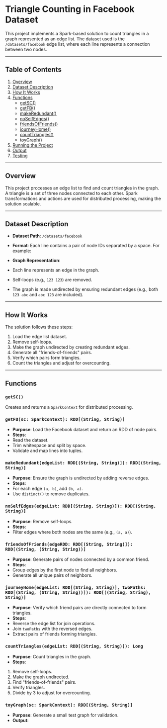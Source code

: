 # Triangle Counting in Facebook Dataset

This project implements a Spark-based solution to count triangles in a graph represented as an edge list. The dataset used is the `/datasets/facebook` edge list, where each line represents a connection between two nodes.

---

## Table of Contents
1. [Overview](#overview)
2. [Dataset Description](#dataset-description)
3. [How It Works](#how-it-works)
4. [Functions](#functions)
    - [getSC()](#getsc)
    - [getFB()](#getfb)
    - [makeRedundant()](#makeredundant)
    - [noSelfEdges()](#noselfedges)
    - [friendsOfFriends()](#friendsoffriends)
    - [journeyHome()](#journeyhome)
    - [countTriangles()](#counttriangles)
    - [toyGraph()](#toygraph)
5. [Running the Project](#running-the-project)
6. [Output](#output)
7. [Testing](#testing)

---

## Overview
This project processes an edge list to find and count triangles in the graph. A triangle is a set of three nodes connected to each other. Spark transformations and actions are used for distributed processing, making the solution scalable.

---

## Dataset Description
- **Dataset Path**: `/datasets/facebook`
- **Format**: Each line contains a pair of node IDs separated by a space. For example:



- **Graph Representation**:
- Each line represents an edge in the graph.
- Self-loops (e.g., `123 123`) are removed.
- The graph is made undirected by ensuring redundant edges (e.g., both `123 abc` and `abc 123` are included).

---

## How It Works
The solution follows these steps:
1. Load the edge list dataset.
2. Remove self-loops.
3. Make the graph undirected by creating redundant edges.
4. Generate all "friends-of-friends" pairs.
5. Verify which pairs form triangles.
6. Count the triangles and adjust for overcounting.

---

## Functions

### `getSC()`
Creates and returns a `SparkContext` for distributed processing.

### `getFB(sc: SparkContext): RDD[(String, String)]`
- **Purpose**: Load the Facebook dataset and return an RDD of node pairs.
- **Steps**:
- Read the dataset.
- Trim whitespace and split by space.
- Validate and map lines into tuples.

### `makeRedundant(edgeList: RDD[(String, String)]): RDD[(String, String)]`
- **Purpose**: Ensure the graph is undirected by adding reverse edges.
- **Steps**:
- For each edge `(a, b)`, add `(b, a)`.
- Use `distinct()` to remove duplicates.

### `noSelfEdges(edgeList: RDD[(String, String)]): RDD[(String, String)]`
- **Purpose**: Remove self-loops.
- **Steps**:
- Filter edges where both nodes are the same (e.g., `(a, a)`).

### `friendsOfFriends(edgeRDD: RDD[(String, String)]): RDD[(String, (String, String))]`
- **Purpose**: Generate pairs of nodes connected by a common friend.
- **Steps**:
- Group edges by the first node to find all neighbors.
- Generate all unique pairs of neighbors.

### `journeyHome(edgeList: RDD[(String, String)], twoPaths: RDD[(String, (String, String))]): RDD[((String, String), String)]`
- **Purpose**: Verify which friend pairs are directly connected to form triangles.
- **Steps**:
- Reverse the edge list for join operations.
- Join `twoPaths` with the reversed edges.
- Extract pairs of friends forming triangles.

### `countTriangles(edgeList: RDD[(String, String)]): Long`
- **Purpose**: Count triangles in the graph.
- **Steps**:
1. Remove self-loops.
2. Make the graph undirected.
3. Find "friends-of-friends" pairs.
4. Verify triangles.
5. Divide by 3 to adjust for overcounting.

### `toyGraph(sc: SparkContext): RDD[(String, String)]`
- **Purpose**: Generate a small test graph for validation.
- **Output**:
